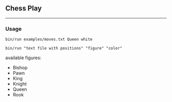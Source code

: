 ## Chess Play

------------------

### Usage

`bin/run examples/moves.txt Queen white`

`bin/run "text file with positions" "figure" "color"`

available figures:

* Bishop
* Pawn
* King
* Knight
* Queen
* Rook
